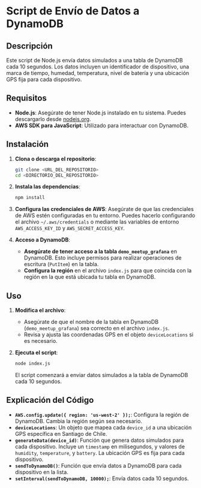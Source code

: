 # Script de Envío de Datos a DynamoDB

## Descripción

Este script de Node.js envía datos simulados a una tabla de DynamoDB cada 10 segundos. Los datos incluyen un identificador de dispositivo, una marca de tiempo, humedad, temperatura, nivel de batería y una ubicación GPS fija para cada dispositivo.

## Requisitos

- **Node.js**: Asegúrate de tener Node.js instalado en tu sistema. Puedes descargarlo desde [nodejs.org](https://nodejs.org/).
- **AWS SDK para JavaScript**: Utilizado para interactuar con DynamoDB.

## Instalación

1. **Clona o descarga el repositorio**:
   ```bash
   git clone <URL_DEL_REPOSITORIO>
   cd <DIRECTORIO_DEL_REPOSITORIO>
   ```

2. **Instala las dependencias**:
   ```bash
   npm install
   ```

3. **Configura las credenciales de AWS**:
   Asegúrate de que las credenciales de AWS estén configuradas en tu entorno. Puedes hacerlo configurando el archivo `~/.aws/credentials` o mediante las variables de entorno `AWS_ACCESS_KEY_ID` y `AWS_SECRET_ACCESS_KEY`.

4. **Acceso a DynamoDB**:
   - **Asegúrate de tener acceso a la tabla `demo_meetup_grafana`** en DynamoDB. Esto incluye permisos para realizar operaciones de escritura (`PutItem`) en la tabla.
   - **Configura la región** en el archivo `index.js` para que coincida con la región en la que está ubicada tu tabla en DynamoDB.

## Uso

1. **Modifica el archivo**:
   - Asegúrate de que el nombre de la tabla en DynamoDB (`demo_meetup_grafana`) sea correcto en el archivo `index.js`.
   - Revisa y ajusta las coordenadas GPS en el objeto `deviceLocations` si es necesario.

2. **Ejecuta el script**:
   ```bash
   node index.js
   ```

   El script comenzará a enviar datos simulados a la tabla de DynamoDB cada 10 segundos.

## Explicación del Código

- **`AWS.config.update({ region: 'us-west-2' });`**: Configura la región de DynamoDB. Cambia la región según sea necesario.
- **`deviceLocations`**: Un objeto que mapea cada `device_id` a una ubicación GPS específica en Santiago de Chile.
- **`generateData(device_id)`**: Función que genera datos simulados para cada dispositivo. Incluye un `timestamp` en milisegundos, y valores de `humidity`, `temperature`, y `battery`. La ubicación GPS es fija para cada dispositivo.
- **`sendToDynamoDB()`**: Función que envía datos a DynamoDB para cada dispositivo en la lista.
- **`setInterval(sendToDynamoDB, 10000);`**: Envía datos cada 10 segundos.
